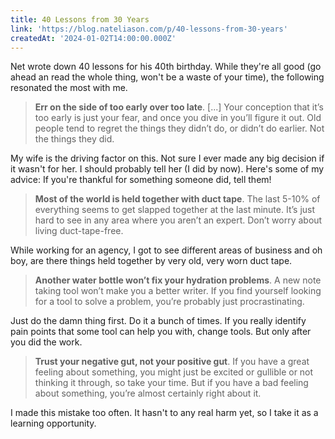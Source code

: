 ```yaml
---
title: 40 Lessons from 30 Years
link: 'https://blog.nateliason.com/p/40-lessons-from-30-years'
createdAt: '2024-01-02T14:00:00.000Z'
---
```


Net wrote down 40 lessons for his 40th birthday. While they're all good (go ahead an read the whole thing, won't be a waste of your time), the following resonated the most with me.

> **Err on the side of too early over too late**. \[...] Your conception that it’s too early is just your fear, and once you dive in you’ll figure it out. Old people tend to regret the things they didn’t do, or didn’t do earlier. Not the things they did.

My wife is the driving factor on this. Not sure I ever made any big decision if it wasn't for her. I should probably tell her (I did by now). Here's some of my advice: If you're thankful for something someone did, tell them!

> **Most of the world is held together with duct tape**. The last 5-10% of everything seems to get slapped together at the last minute. It’s just hard to see in any area where you aren’t an expert. Don’t worry about living duct-tape-free.

While working for an agency, I got to see different areas of business and oh boy, are there things held together by very old, very worn duct tape.

> **Another water bottle won’t fix your hydration problems**. A new note taking tool won’t make you a better writer. If you find yourself looking for a tool to solve a problem, you’re probably just procrastinating.

Just do the damn thing first. Do it a bunch of times. If you really identify pain points that some tool can help you with, change tools. But only after you did the work.

> **Trust your negative gut, not your positive gut**. If you have a great feeling about something, you might just be excited or gullible or not thinking it through, so take your time. But if you have a bad feeling about something, you’re almost certainly right about it.

I made this mistake too often. It hasn't to any real harm yet, so I take it as a learning opportunity.
